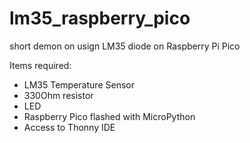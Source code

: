 # lm35_raspberry_pico
short demon on usign LM35 diode on Raspberry Pi Pico

Items required:
* LM35 Temperature Sensor
* 330Ohm resistor 
* LED
* Raspberry Pico flashed with MicroPython
* Access to Thonny IDE
